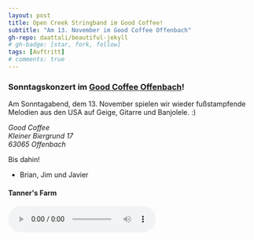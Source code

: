 ```yaml
---
layout: post
title: Open Creek Stringband im Good Coffee!
subtitle: "Am 13. November im Good Coffee Offenbach"
gh-repo: daattali/beautiful-jekyll
# gh-badge: [star, fork, follow]
tags: [Auftritt]
# comments: true
---
```


### Sonntagskonzert im [Good Coffee Offenbach](https://thegoodcoffee.de/offenbach)!

Am Sonntagabend, dem 13. November spielen wir wieder fußstampfende Melodien aus den USA auf Geige, Gitarre und Banjolele. :)

*Good Coffee*  
*Kleiner Biergrund 17*  
*63065 Offenbach*  

Bis dahin!

- Brian, Jim und Javier
  
#### Tanner's Farm
 <audio controls>
     <source src="/assets/mp3/tannersfarm.mp3" type="audio/mpeg">
</audio>